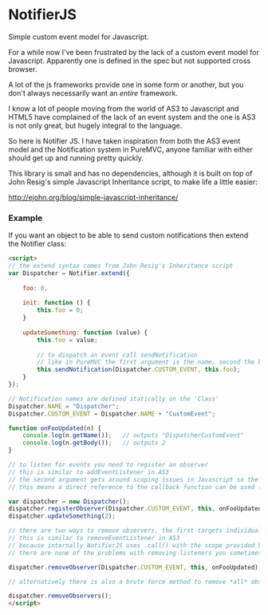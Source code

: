 NotifierJS
==========

Simple custom event model for Javascript.

For a while now I've been frustrated by the lack of a custom event model for Javascript.
Apparently one is defined in the spec but not supported cross browser.

A lot of the js frameworks provide one in some form or another, but you don't always
necessarily want an *entire* framework.

I know a lot of people moving from the world of AS3 to Javascript and HTML5 have
complained of the lack of an event system and the one is AS3 is not only great,
but hugely integral to the language.

So here is Notifier JS. I have taken inspiration from both the AS3 event model
and the Notification system in PureMVC, anyone familiar with either should get up
and running pretty quickly.

This library is small and has no dependencies, although it is built on top of John Resig's
simple Javascript Inheritance script, to make life a little easier:

http://ejohn.org/blog/simple-javascript-inheritance/

### Example ###

If you want an object to be able to send custom notifications then extend the
Notifier class:

```html
<script>
// the extend syntax comes from John Resig's Inheritance script
var Dispatcher = Notifier.extend({
	
	foo: 0,
	
	init: function () {
		this.foo = 0;
	}
	
	updateSomething: function (value) {
		this.foo = value;
		
		// to dispatch an event call sendNotification
		// like in PureMVC the first argument is the name, second the body of the notification (optional), third type (optional)
		this.sendNotification(Dispatcher.CUSTOM_EVENT, this.foo);
	}
});

// Notification names are defined statically on the 'Class'
Dispatcher.NAME = "Dispatcher";
Dispatcher.CUSTOM_EVENT = Dispatcher.NAME + "CustomEvent";

function onFooUpdated(n) {
	console.log(n.getName());	// outputs "DispatcherCustomEvent"
	console.log(n.getBody());	// outputs 2
}

// to listen for events you need to register an observer
// this is similar to addEventListener in AS3
// the second argument gets around scoping issues in Javascript so the callback function is run on the correct object
// this means a direct reference to the callback function can be used (even with inner functions), not a call wrapped in an anonymous function

var dispatcher = new Dispatcher();
dispatcher.registerObserver(Dispatcher.CUSTOM_EVENT, this, onFooUpdated);
dispatcher.updateSomething(2);

// there are two ways to remove observers, the first targets individual observers and corresponds to registerObserver
// this is similar to removeEventListener in AS3
// because internally NotifierJS uses .call() with the scope provided by the second argument to registerObserver
// there are none of the problems with removing listeners you sometimes get when anonymous functions are used to wrap callbacks

dispatcher.removeObserver(Dispatcher.CUSTOM_EVENT, this, onFooUpdated);

// alternatively there is also a brute force method to remove *all* observers

dispatcher.removeObservers();
</script>
```